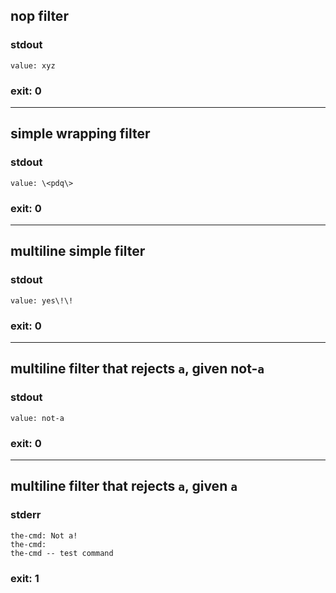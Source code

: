 ## nop filter

### stdout
```
value: xyz
```

### exit: 0

- - - - - - - - - -

## simple wrapping filter

### stdout
```
value: \<pdq\>
```

### exit: 0

- - - - - - - - - -

## multiline simple filter

### stdout
```
value: yes\!\!
```

### exit: 0

- - - - - - - - - -

## multiline filter that rejects `a`, given not-`a`

### stdout
```
value: not-a
```

### exit: 0

- - - - - - - - - -

## multiline filter that rejects `a`, given `a`

### stderr
```
the-cmd: Not a!
the-cmd: 
the-cmd -- test command
```

### exit: 1
